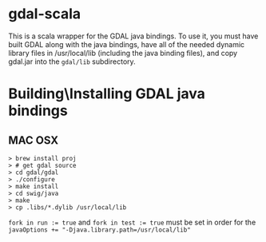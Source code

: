 gdal-scala
==========

This is a scala wrapper for the GDAL java bindings. To use it, you must have built GDAL along with the java bindings, have all of the needed dynamic library files in /usr/local/lib (including the java binding files), and copy gdal.jar into the `gdal/lib` subdirectory.

Building\Installing GDAL java bindings
======================================


MAC OSX
-------

```
> brew install proj
> # get gdal source
> cd gdal/gdal
> ./configure
> make install
> cd swig/java
> make
> cp .libs/*.dylib /usr/local/lib
```

`fork in run := true` and `fork in test := true` must be set in order for the `javaOptions += "-Djava.library.path=/usr/local/lib"`
